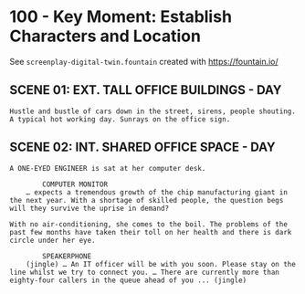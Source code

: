 # 100 - Key Moment: Establish Characters and Location

See ```screenplay-digital-twin.fountain``` created with https://fountain.io/

## SCENE 01: EXT. TALL OFFICE BUILDINGS - DAY

```
Hustle and bustle of cars down in the street, sirens, people shouting. A typical hot working day. Sunrays on the office sign.
```

## SCENE 02: INT. SHARED OFFICE SPACE - DAY

```
A ONE-EYED ENGINEER is sat at her computer desk.

        COMPUTER MONITOR
    … expects a tremendous growth of the chip manufacturing giant in the next year. With a shortage of skilled people, the question begs will they survive the uprise in demand?
    
With no air-conditioning, she comes to the boil. The problems of the past few months have taken their toll on her health and there is dark circle under her eye. 

        SPEAKERPHONE
    (jingle) … An IT officer will be with you soon. Please stay on the line whilst we try to connect you. … There are currently more than eighty-four callers in the queue ahead of you ... (jingle) 
```